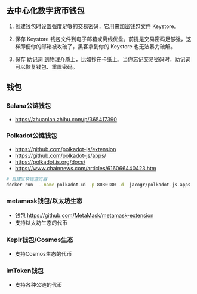 ## 去中心化数字货币钱包
1. 创建钱包时设置强度足够的交易密码，它用来加密钱包文件 Keystore。

2. 保存 Keystore 钱包文件到电子邮箱或离线优盘。前提是交易密码足够强，这样即便你的邮箱被攻破了，黑客拿到你的 Keystore 也无法暴力破解。

3. 保存 助记词 到物理介质上，比如抄在卡纸上。当你忘记交易密码时，助记词可以恢复钱包、重置密码。

## 钱包
### Salana公链钱包
- https://zhuanlan.zhihu.com/p/365417390

### Polkadot公链钱包
- https://github.com/polkadot-js/extension
- https://github.com/polkadot-js/apps/
- https://polkadot.js.org/docs/
- https://www.chainnews.com/articles/616066440423.htm

```bash
# 自建区块链游览器
docker run  --name polkadot-ui -p 8080:80 -d  jacogr/polkadot-js-apps
```

### metamask钱包/以太坊生态
- 钱包 https://github.com/MetaMask/metamask-extension
- 支持以太坊生态的代币

### Keplr钱包/Cosmos生态
- 支持Cosmos生态的代币

### imToken钱包
- 支持各种公链的代币